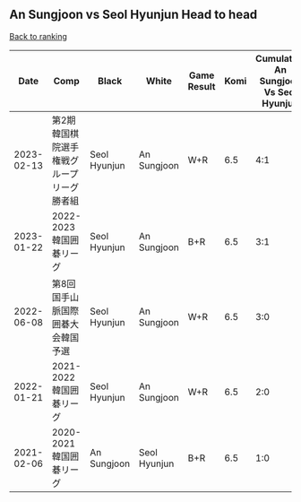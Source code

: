 ## An Sungjoon vs Seol Hyunjun Head to head

[Back to ranking](../../index.md)




| **Date** | **Comp** | **Black** | **White** | **Game Result** | **Komi** | **Cumulative An Sungjoon Vs Seol Hyunjun** | **An Sungjoon Streak** | **Seol Hyunjun Streak** | 
| --- | --- | --- | --- | --- | --- | --- | --- | --- |
| 2023-02-13 | 第2期韓国棋院選手権戦グループリーグ勝者組 | Seol Hyunjun | An Sungjoon | W+R | 6.5 | 4:1 | 1 | 0 | 
| 2023-01-22 | 2022-2023韓国囲碁リーグ | Seol Hyunjun | An Sungjoon | B+R | 6.5 | 3:1 | 0 | 1 | 
| 2022-06-08 | 第8回国手山脈国際囲碁大会韓国予選 | Seol Hyunjun | An Sungjoon | W+R | 6.5 | 3:0 | 3 | 0 | 
| 2022-01-21 | 2021-2022韓国囲碁リーグ | Seol Hyunjun | An Sungjoon | W+R | 6.5 | 2:0 | 2 | 0 | 
| 2021-02-06 | 2020-2021韓国囲碁リーグ | An Sungjoon | Seol Hyunjun | B+R | 6.5 | 1:0 | 1 | 0 |




